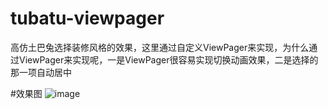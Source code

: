 # tubatu-viewpager
高仿土巴兔选择装修风格的效果，这里通过自定义ViewPager来实现，为什么通过ViewPager来实现呢，一是ViewPager很容易实现切换动画效果，二是选择的那一项自动居中

#效果图
![image](https://github.com/hanhailong/AndroidStudyResources/blob/master/screenshot/tubatu-viewpager-fang.gif?raw=true)
